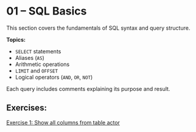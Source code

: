 # 01 – SQL Basics

This section covers the fundamentals of SQL syntax and query structure.

**Topics:**
- `SELECT` statements
- Aliases (`AS`)
- Arithmetic operations
- `LIMIT` and `OFFSET`
- Logical operators (`AND`, `OR`, `NOT`)

Each query includes comments explaining its purpose and result.

## Exercises:

[Exercise 1: Show all columns from table actor](./basics.sql#L1-L2)
